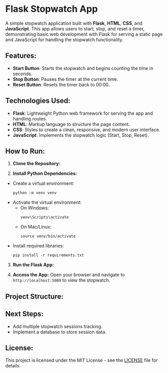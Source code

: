 # Flask Stopwatch App

A simple stopwatch application built with **Flask**, **HTML**, **CSS**, and **JavaScript**. This app allows users to start, stop, and reset a timer, demonstrating basic web development with Flask for serving a static page and JavaScript for handling the stopwatch functionality.

## Features:
- **Start Button**: Starts the stopwatch and begins counting the time in seconds.
- **Stop Button**: Pauses the timer at the current time.
- **Reset Button**: Resets the timer back to 00:00.

## Technologies Used:
- **Flask**: Lightweight Python web framework for serving the app and handling routes.
- **HTML**: Markup language to structure the page content.
- **CSS**: Styles to create a clean, responsive, and modern user interface.
- **JavaScript**: Implements the stopwatch logic (Start, Stop, Reset).

## How to Run:
1. **Clone the Repository:**


2. **Install Python Dependencies:**
- Create a virtual environment:
  ```
  python -m venv venv
  ```
- Activate the virtual environment:
  - On Windows:
    ```
    venv\Scripts\activate
    ```
  - On Mac/Linux:
    ```
    source venv/bin/activate
    ```
- Install required libraries:
  ```
  pip install -r requirements.txt
  ```

3. **Run the Flask App:**

4. **Access the App:**
Open your browser and navigate to `http://localhost:5000` to view the stopwatch.

## Project Structure:

## Next Steps:
- Add multiple stopwatch sessions tracking.
- Implement a database to store session data.

## License:
This project is licensed under the MIT License - see the [LICENSE](LICENSE) file for details.
